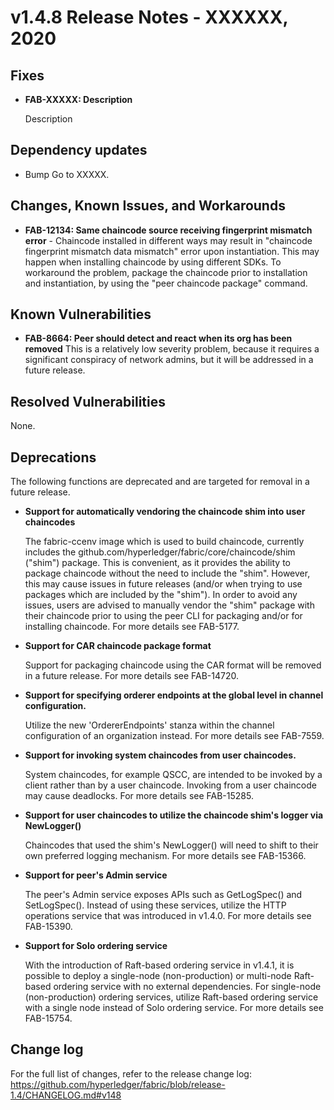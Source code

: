 v1.4.8 Release Notes - XXXXXX, 2020
===================================

Fixes
-----

- **FAB-XXXXX: Description**

  Description



Dependency updates
------------------
- Bump Go to XXXXX.


Changes, Known Issues, and Workarounds
--------------------------------------

- **FAB-12134: Same chaincode source receiving fingerprint mismatch error** -
  Chaincode installed in different ways may result in "chaincode fingerprint
  mismatch data mismatch" error upon instantiation. This may happen when
  installing chaincode by using different SDKs. To workaround the problem,
  package the chaincode prior to installation and instantiation, by using
  the "peer chaincode package" command.


Known Vulnerabilities
---------------------

- **FAB-8664: Peer should detect and react when its org has been removed**
  This is a relatively low severity problem, because it requires a significant
  conspiracy of network admins, but it will be addressed in a future release.


Resolved Vulnerabilities
------------------------
None.


Deprecations
------------
The following functions are deprecated and are targeted for removal in a future release.

- **Support for automatically vendoring the chaincode shim into user chaincodes**

  The fabric-ccenv image which is used to build chaincode, currently includes
  the github.com/hyperledger/fabric/core/chaincode/shim ("shim") package.
  This is convenient, as it provides the ability to package chaincode
  without the need to include the "shim". However, this may cause issues in future
  releases (and/or when trying to use packages which are included by the "shim").
  In order to avoid any issues, users are advised to manually vendor the "shim"
  package with their chaincode prior to using the peer CLI for packaging and/or
  for installing chaincode.
  For more details see FAB-5177.

- **Support for CAR chaincode package format**

  Support for packaging chaincode using the CAR format will be removed in
  a future release.
  For more details see FAB-14720.

- **Support for specifying orderer endpoints at the global level in channel configuration.**

  Utilize the new 'OrdererEndpoints' stanza within the channel configuration of
  an organization instead.
  For more details see FAB-7559.

- **Support for invoking system chaincodes from user chaincodes.**

  System chaincodes, for example QSCC, are intended to be invoked by
  a client rather than by a user chaincode. Invoking from a user chaincode
  may cause deadlocks.
  For more details see FAB-15285.

- **Support for user chaincodes to utilize the chaincode shim's logger via NewLogger()**

  Chaincodes that used the shim's NewLogger() will need to shift to their own preferred
  logging mechanism.
  For more details see FAB-15366.

- **Support for peer's Admin service**

  The peer's Admin service exposes APIs such as GetLogSpec() and SetLogSpec().
  Instead of using these services, utilize the HTTP operations service that was
  introduced in v1.4.0.
  For more details see FAB-15390.

- **Support for Solo ordering service**

  With the introduction of Raft-based ordering service in v1.4.1, it is possible
  to deploy a single-node (non-production) or multi-node
  Raft-based ordering service with no external dependencies.
  For single-node (non-production) ordering services, utilize Raft-based ordering
  service with a single node instead of Solo ordering service.
  For more details see FAB-15754.


Change log
----------
For the full list of changes, refer to the release change log:
https://github.com/hyperledger/fabric/blob/release-1.4/CHANGELOG.md#v148
